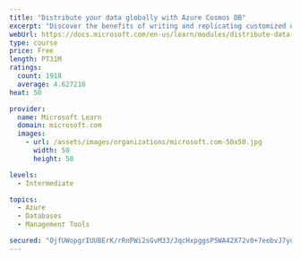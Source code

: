 ```yaml
---
title: "Distribute your data globally with Azure Cosmos DB"
excerpt: "Discover the benefits of writing and replicating customized data to regions around the world with Azure Cosmos DB global distribution."
webUrl: https://docs.microsoft.com/en-us/learn/modules/distribute-data-globally-with-cosmos-db/
type: course
price: Free
length: PT31M
ratings:
  count: 1918
  average: 4.627216
heat: 50

provider:
  name: Microsoft Learn
  domain: microsoft.com
  images:
    - url: /assets/images/organizations/microsoft.com-50x50.jpg
      width: 50
      height: 50

levels:
  - Intermediate

topics:
  - Azure
  - Databases
  - Management Tools

secured: "OjfUWopgrIUUBErK/rRnPWi2sGvM33/JqcHxpggsP5WA42X72v0+7eebvJ7yuSgFXa9iMOkAB3pz0MqcjcqUBSIiKKDudLKNlmmp3snCjE/zBhg4Vcs31BTcu9hlX4RDwaSTl+z0X193X8W1JQWPijujVfDqrr5XDB9tph1/8N7i0lN2X95jUb8QfTc3cyfuwoiaeXT1HsAl2CIdfLO7LpP7wptNGwfJIkN9kCCJc9Cke6z8j4kqo8DkLx+jM3uSFqXiOHulA0r8HY0FU8aHtgzjTYnW4k3Qmb0Vd06wm4/Cqz5P0HkqM4RCzDKdoKNnaq6pJukYAItTAA1Z4n0X1PuXC30NVkyxilOX9cT09uUZ26USCiJMRy98k9TwDJ38vzK2RveIlWlHXSX007hInKwFoB0mz4EdCITODu7k9Aw=;SKuWxyUmVCTFAuhTNxBoUg=="
---
```


